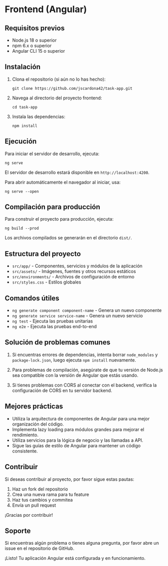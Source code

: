 # Frontend (Angular)

## Requisitos previos

- Node.js 18 o superior
- npm 6.x o superior
- Angular CLI 15 o superior

## Instalación

1. Clona el repositorio (si aún no lo has hecho):
   ```
   git clone https://github.com/jscardona42/task-app.git
   ```

2. Navega al directorio del proyecto frontend:
   ```
   cd task-app
   ```

3. Instala las dependencias:
   ```
   npm install
   ```

## Ejecución

Para iniciar el servidor de desarrollo, ejecuta:
```
ng serve
```

El servidor de desarrollo estará disponible en `http://localhost:4200`.

Para abrir automáticamente el navegador al iniciar, usa:
```
ng serve --open
```

## Compilación para producción

Para construir el proyecto para producción, ejecuta:
```
ng build --prod
```

Los archivos compilados se generarán en el directorio `dist/`.

## Estructura del proyecto

- `src/app/` - Componentes, servicios y módulos de la aplicación
- `src/assets/` - Imágenes, fuentes y otros recursos estáticos
- `src/environments/` - Archivos de configuración de entorno
- `src/styles.css` - Estilos globales

## Comandos útiles

- `ng generate component component-name` - Genera un nuevo componente
- `ng generate service service-name` - Genera un nuevo servicio
- `ng test` - Ejecuta las pruebas unitarias
- `ng e2e` - Ejecuta las pruebas end-to-end

## Solución de problemas comunes

1. Si encuentras errores de dependencias, intenta borrar `node_modules` y `package-lock.json`, luego ejecuta `npm install` nuevamente.

2. Para problemas de compilación, asegúrate de que tu versión de Node.js sea compatible con la versión de Angular que estás usando.

3. Si tienes problemas con CORS al conectar con el backend, verifica la configuración de CORS en tu servidor backend.

## Mejores prácticas

- Utiliza la arquitectura de componentes de Angular para una mejor organización del código.
- Implementa lazy loading para módulos grandes para mejorar el rendimiento.
- Utiliza servicios para la lógica de negocio y las llamadas a API.
- Sigue las guías de estilo de Angular para mantener un código consistente.

## Contribuir

Si deseas contribuir al proyecto, por favor sigue estas pautas:
1. Haz un fork del repositorio
2. Crea una nueva rama para tu feature
3. Haz tus cambios y commitea
4. Envía un pull request

¡Gracias por contribuir!

## Soporte

Si encuentras algún problema o tienes alguna pregunta, por favor abre un issue en el repositorio de GitHub.

¡Listo! Tu aplicación Angular está configurada y en funcionamiento.
